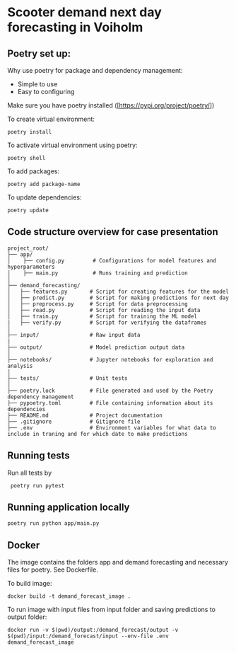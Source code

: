 # Scooter demand next day forecasting in Voiholm

## Poetry set up: 
Why use poetry for package and dependency management:
- Simple to use
- Easy to configuring

Make sure you have poetry installed ([https://pypi.org/project/poetry/])

To create virtual environment:
```
poetry install
```

To activate virtual environment using poetry:
```
poetry shell
```

To add packages:
```
poetry add package-name
```

To update dependencies: 
```
poetry update
```

## Code structure overview for case presentation
```
project_root/
├── app/
│    ├── config.py         # Configurations for model features and hyperparameters  
│    ├── main.py           # Runs training and prediction
│
├── demand_forecasting/
│   ├── features.py       # Script for creating features for the model
│   ├── predict.py        # Script for making predictions for next day
│   ├── preprocess.py     # Script for data preprocessing
│   ├── read.py           # Script for reading the input data
│   ├── train.py          # Script for training the ML model
|   ├── verify.py         # Script for verifying the dataframes
│
├── input/                # Raw input data
|
├── output/               # Model prediction output data
│
├── notebooks/            # Jupyter notebooks for exploration and analysis
│
├── tests/                # Unit tests
│
├── poetry.lock           # File generated and used by the Poetry dependency management
├── pypoetry.toml         # File containing information about its dependencies
├── README.md             # Project documentation
├── .gitignore            # Gitignore file
├── .env                  # Environment variables for what data to include in traning and for which date to make predictions
```
## Running tests
Run all tests by
```
 poetry run pytest
```

## Running application locally
```
poetry run python app/main.py
```

## Docker 
The image contains the folders app and demand forecasting and necessary files for poetry. See Dockerfile.

To build image: 
```
docker build -t demand_forecast_image .

```
To run image with input files from input folder and saving predictions to output folder:
```
docker run -v $(pwd)/output:/demand_forecast/output -v $(pwd)/input:/demand_forecast/input --env-file .env demand_forecast_image 
```
